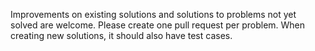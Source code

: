 Improvements on existing solutions and solutions to problems not yet solved are welcome. 
Please create one pull request per problem. 
When creating new solutions, it should also have test cases.
